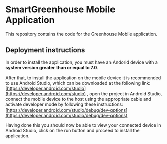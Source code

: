 # SmartGreenhouse Mobile Application

This repository contains the code for the Greenhouse Mobile application.

## Deployment instructions

In order to install the application, you must have an Andorid device with a **system version greater than or equal to 7.0**.

After that, to install the application on the mobile device it is recommended to use Android Studio, which can be downloaded at the following link: [https://developer.android.com/studio](https://developer.android.com/studio) , open the project in Android Studio, connect the mobile device to the host using the appropriate cable and activate developer mode by following these instructions: [https://developer.android.com/studio/debug/dev-options](https://developer.android.com/studio/debug/dev-options)

Having done this you should now be able to view your connected device in Android Studio, click on the run button and proceed to install the application.

